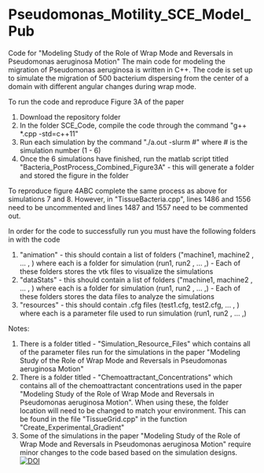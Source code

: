 # Pseudomonas_Motility_SCE_Model_Pub
Code for "Modeling Study of the Role of Wrap Mode and Reversals in Pseudomonas aeruginosa Motion"
The main code for modeling the migration of Pseudomonas aeruginosa is written in C++. The code is set up to simulate the migration of 500 bacterium dispersing from the center of a domain with different angular changes during wrap mode. 

To run the code and reproduce Figure 3A of the paper
  1) Download the repository folder
  2) In the folder SCE_Code, compile the code through the command "g++ *.cpp -std=c++11"
  3) Run each simulation by the command "./a.out -slurm #" where # is the simulation number (1 - 6)
  4) Once the 6 simulations have finished, run the matlab script titled "Bacteria_PostProcess_Combined_Figure3A" - this will generate a folder and stored the figure in the folder 

To reproduce figure 4ABC complete the same process as above for simulations 7 and 8. However, in "TissueBacteria.cpp", lines 1486 and 1556 need to be uncommented and lines 1487 and 1557 need to be commented out.

In order for the code to successfully run you must have the following folders in with the code
  1) "animation" - this should contain a list of folders ("machine1, machine2 , ... , ) where each is a folder for simulation (run1, run2 , ... ,) - Each of these folders stores the vtk files to visualize the simulations
  2) "dataStats" - this should contain a list of folders ("machine1, machine2 , ... , ) where each is a folder for simulation (run1, run2 , ... ,) - Each of these folders stores the data files to analyze the simulations
  3) "resources" - this should contain .cfg files (test1.cfg, test2.cfg, ... , ) where each is a parameter file used to run simulation (run1, run2 , ... ,)

Notes:   
  1) There is a folder titled - "Simulation_Resource_Files" which contains all of the parameter files run for the simulations in the paper "Modeling Study of the Role of Wrap Mode and Reversals in Pseudomonas aeruginosa Motion"
  2) There is a folder titled - "Chemoattractant_Concentrations" which contains all of the chemoattractant concentrations used in the paper "Modeling Study of the Role of Wrap Mode and Reversals in Pseudomonas aeruginosa Motion". When using these, the folder location will need to be changed to match your environment. This can be found in the file "TissueGrid.cpp" in the function "Create_Experimental_Gradient"
  3) Some of the simulations in the paper "Modeling Study of the Role of Wrap Mode and Reversals in Pseudomonas aeruginosa Motion" require minor changes to the code based based on the simulation designs. 
[![DOI](https://zenodo.org/badge/DOI/10.5281/zenodo.14782102.svg)](https://doi.org/10.5281/zenodo.14782102)


